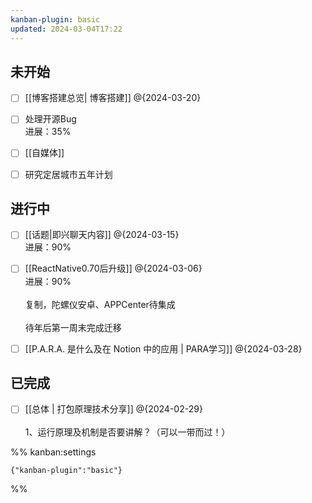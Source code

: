 ```yaml
---
kanban-plugin: basic
updated: 2024-03-04T17:22
---
```


## 未开始

- [ ] [[博客搭建总览| 博客搭建]] @{2024-03-20}
- [ ] 处理开源Bug<br>进展：35%
- [ ] [[自媒体]]
- [ ] 研究定居城市五年计划


## 进行中

- [ ] [[话题|即兴聊天内容]] @{2024-03-15}<br>进展：90%
- [ ] [[ReactNative0.70后升级]] @{2024-03-06}<br>进展：90%<br><br>复制，陀螺仪安卓、APPCenter待集成<br><br>待年后第一周末完成迁移
- [ ] [[P.A.R.A. 是什么及在 Notion 中的应用 | PARA学习]] @{2024-03-28}


## 已完成

- [ ] [[总体 | 打包原理技术分享]] @{2024-02-29} <br><br>1、运行原理及机制是否要讲解？（可以一带而过！）




%% kanban:settings
```
{"kanban-plugin":"basic"}
```
%%